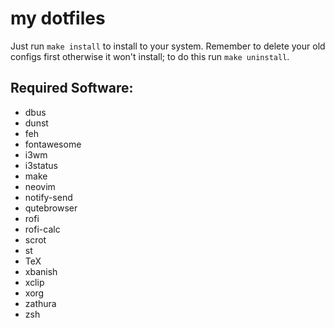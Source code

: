 # my dotfiles

Just run `make install` to install to your system. Remember to delete your old configs first otherwise it won't install; to do this run `make uninstall`.

## Required Software:

- dbus
- dunst
- feh
- fontawesome
- i3wm
- i3status
- make
- neovim
- notify-send
- qutebrowser
- rofi
- rofi-calc
- scrot
- st
- TeX
- xbanish
- xclip
- xorg
- zathura
- zsh
